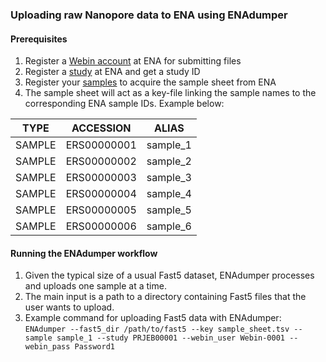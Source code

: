 ### Uploading raw Nanopore data to ENA using ENAdumper

#### Prerequisites
1. Register a [Webin account](https://ena-docs.readthedocs.io/en/latest/submit/general-guide/registration.html) at ENA for submitting files
2. Register a [study](https://ena-docs.readthedocs.io/en/latest/submit/study.html) at ENA and get a study ID
3. Register your [samples](https://ena-docs.readthedocs.io/en/latest/submit/samples.html) to acquire the sample sheet from ENA
4. The sample sheet will act as a key-file linking the sample names to the corresponding ENA sample IDs. Example below:

| TYPE | ACCESSION | ALIAS |
| --- | --- | --- |
| SAMPLE | ERS00000001 | sample_1 |
| SAMPLE | ERS00000002 | sample_2 |
| SAMPLE | ERS00000003 | sample_3 |
| SAMPLE | ERS00000004 | sample_4 |
| SAMPLE | ERS00000005 | sample_5 |
| SAMPLE | ERS00000006 | sample_6 |

#### Running the ENAdumper workflow
1. Given the typical size of a usual Fast5 dataset, ENAdumper processes and uploads one sample at a time.
2. The main input is a path to a directory containing Fast5 files that the user wants to upload.
3. Example command for uploading Fast5 data with ENAdumper: <br/>
`ENAdumper --fast5_dir /path/to/fast5 --key sample_sheet.tsv --sample sample_1 --study PRJEB00001 --webin_user Webin-0001 --webin_pass Password1`
